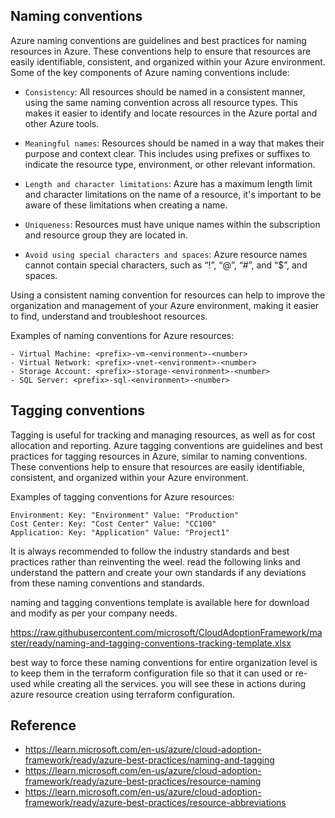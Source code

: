 <!-- # Chapter 2.1: Azure Naming Conventions -->

## Naming conventions

Azure naming conventions are guidelines and best practices for naming resources in Azure. These conventions help to ensure that resources are easily identifiable, consistent, and organized within your Azure environment. Some of the key components of Azure naming conventions include:

- `Consistency`: All resources should be named in a consistent manner, using the same naming convention across all resource types. This makes it easier to identify and locate resources in the Azure portal and other Azure tools.

- `Meaningful names`: Resources should be named in a way that makes their purpose and context clear. This includes using prefixes or suffixes to indicate the resource type, environment, or other relevant information.

- `Length and character limitations`: Azure has a maximum length limit and character limitations on the name of a resource, it's important to be aware of these limitations when creating a name.

- `Uniqueness`: Resources must have unique names within the subscription and resource group they are located in.

- `Avoid using special characters and spaces`: Azure resource names cannot contain special characters, such as “!”, “@”, “#”, and “$”, and spaces.

Using a consistent naming convention for resources can help to improve the organization and management of your Azure environment, making it easier to find, understand and troubleshoot resources.

Examples of naming conventions for Azure resources:
```
- Virtual Machine: <prefix>-vm-<environment>-<number>
- Virtual Network: <prefix>-vnet-<environment>-<number>
- Storage Account: <prefix>-storage-<environment>-<number>
- SQL Server: <prefix>-sql-<environment>-<number>
```

## Tagging conventions

Tagging is useful for tracking and managing resources, as well as for cost allocation and reporting. Azure tagging conventions are guidelines and best practices for tagging resources in Azure, similar to naming conventions. These conventions help to ensure that resources are easily identifiable, consistent, and organized within your Azure environment.

Examples of tagging conventions for Azure resources:

```
Environment: Key: "Environment" Value: "Production"
Cost Center: Key: "Cost Center" Value: "CC100"
Application: Key: "Application" Value: "Project1"
```

It is always recommended to follow the industry standards and best practices rather than reinventing the weel. read the following links and understand the pattern and create your own standards if any deviations from these naming conventions and standards.

naming and tagging conventions template is available here for download and modify as per your company needs.

https://raw.githubusercontent.com/microsoft/CloudAdoptionFramework/master/ready/naming-and-tagging-conventions-tracking-template.xlsx

best way to force these naming conventions for entire organization level is to keep them in the terraform configuration file so that it can used or re-used while creating all the services. you will see these in actions during azure resource creation using terraform configuration.


## Reference

- <https://learn.microsoft.com/en-us/azure/cloud-adoption-framework/ready/azure-best-practices/naming-and-tagging>
- <https://learn.microsoft.com/en-us/azure/cloud-adoption-framework/ready/azure-best-practices/resource-naming>
- <https://learn.microsoft.com/en-us/azure/cloud-adoption-framework/ready/azure-best-practices/resource-abbreviations>